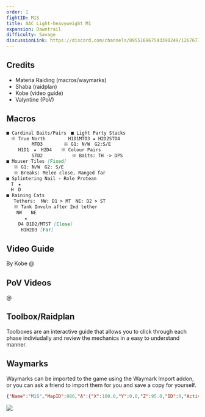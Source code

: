 ```yaml
---
order: 1
fightID: M1S
title: AAC Light-heavyweight M1
expansion: Dawntrail
difficulty: Savage
discussionLink: https://discord.com/channels/895516967543390249/1267677779735089244
---
```

## Credits
- Materia Raiding (macros/waymarks)
- Shaba (raidplan)
- Kobe (video guide)
- Valyntine (PoV)

## Macros

```markdown
■ Cardinal Baits/Pairs　■ Light Party Stacks
　※ True North　　　　　H1D1MTD3 ★ H2D2STD4
　　　　　 MTD3　　　　 ※ G1: N/W　G2:S/E
　　 H1D1　★　H2D4　　※ Colour Pairs
　　　　 　STD2　 　 　 　 ※ Baits: TH -> DPS
■ Mouser Tiles [Fixed]
　 ※ G1: N/W　G2: S/E
　 ※ Breaks: Melee close, Ranged far
■ Splintering Nail - Role Protean
　T　★　
　H　D 
■ Raining Cats
　 Tethers:  NW: D1 > MT　NE: D2 > ST
　 ※ Tank Invuln after 2nd tether
　  NW　　NE
　　　　★
　　 D4 D1D2/MTST [Close]
　　  H1H2D3 [Far]
```

## Video Guide
By Kobe
@[](https://youtu.be/3NkfJduH750)

## PoV Videos
@[](https://youtu.be/4nN8KSS2EGs)

## Toolbox/Raidplan
Toolboxes are an interactive guide that allows you to click through each phase indiviudally and review the mechanics in a easy to understand manner.

<Action title='Mouser Toolbox' color='red' href='https://raidplan.io/plan/bZmdPoU2lde6UbSu' />

## Waymarks
Waymarks can be imported to the game using the Waymark Import addon, or you can ask a friend to import them for you and save a copy for yourself.

```json
{"Name":"M1S","MapID":986,"A":{"X":100.0,"Y":0.0,"Z":95.0,"ID":0,"Active":true},"B":{"X":105.0,"Y":0.0,"Z":100.0,"ID":1,"Active":true},"C":{"X":100.0,"Y":0.0,"Z":105.0,"ID":2,"Active":true},"D":{"X":95.0,"Y":0.0,"Z":100.0,"ID":3,"Active":true},"One":{"X":90.0,"Y":0.0,"Z":95.0,"ID":4,"Active":true},"Two":{"X":110.0,"Y":0.0,"Z":95.0,"ID":5,"Active":true},"Three":{"X":110.0,"Y":0.0,"Z":105.0,"ID":6,"Active":true},"Four":{"X":90.0,"Y":0.0,"Z":105.0,"ID":7,"Active":true}}
```

![](/images/m1s-waymarks.webp)